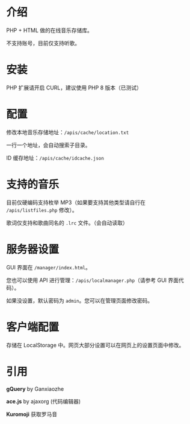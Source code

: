 # 介绍

PHP + HTML 做的在线音乐存储库。

不支持账号，目前仅支持听歌。

# 安装

PHP 扩展请开启 CURL，建议使用 PHP 8 版本（已测试）

# 配置

修改本地音乐存储地址：`/apis/cache/location.txt`

一行一个地址，会自动搜索子目录。

ID 缓存地址：`/apis/cache/idcache.json`

# 支持的音乐

目前仅硬编码支持枚举 MP3（如果要支持其他类型请自行在 `/apis/listfiles.php` 修改）。

歌词仅支持和歌曲同名的 `.lrc` 文件。（会自动读取）

# 服务器设置

GUI 界面在 `/manager/index.html`。

您也可以使用 API 进行管理：`/apis/localmanager.php`（请参考 GUI 界面代码）。

如果没设置，默认密码为 `admin`。您可以在管理页面修改密码。

# 客户端配置

存储在 LocalStorage 中。网页大部分设置可以在网页上的设置页面中修改。

# 引用

**gQuery** by Ganxiaozhe

**ace.js** by ajaxorg (代码编辑器)

**Kuromoji** 获取罗马音
